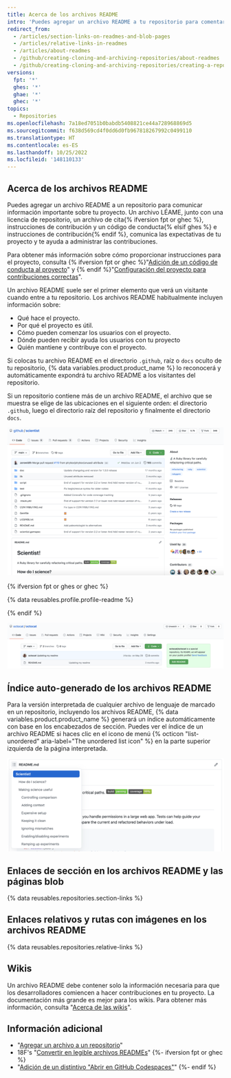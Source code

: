 ```yaml
---
title: Acerca de los archivos README
intro: 'Puedes agregar un archivo README a tu repositorio para comentarle a otras personas por qué tu proyecto es útil, qué pueden hacer con tu proyecto y cómo lo pueden usar.'
redirect_from:
  - /articles/section-links-on-readmes-and-blob-pages
  - /articles/relative-links-in-readmes
  - /articles/about-readmes
  - /github/creating-cloning-and-archiving-repositories/about-readmes
  - /github/creating-cloning-and-archiving-repositories/creating-a-repository-on-github/about-readmes
versions:
  fpt: '*'
  ghes: '*'
  ghae: '*'
  ghec: '*'
topics:
  - Repositories
ms.openlocfilehash: 7a18ed7051b0babdb5408821ce44a728968869d5
ms.sourcegitcommit: f638d569cd4f0dd6d0fb967818267992c0499110
ms.translationtype: HT
ms.contentlocale: es-ES
ms.lasthandoff: 10/25/2022
ms.locfileid: '148110133'
---
```

## Acerca de los archivos README

Puedes agregar un archivo README a un repositorio para comunicar información importante sobre tu proyecto. Un archivo LÉAME, junto con una licencia de repositorio, un archivo de cita{% ifversion fpt or ghec %}, instrucciones de contribución y un código de conducta{% elsif ghes %} e instrucciones de contribución{% endif %}, comunica las expectativas de tu proyecto y te ayuda a administrar las contribuciones.

Para obtener más información sobre cómo proporcionar instrucciones para el proyecto, consulta {% ifversion fpt or ghec %}"[Adición de un código de conducta al proyecto](/communities/setting-up-your-project-for-healthy-contributions/adding-a-code-of-conduct-to-your-project)" y {% endif %}"[Configuración del proyecto para contribuciones correctas](/communities/setting-up-your-project-for-healthy-contributions)".

Un archivo README suele ser el primer elemento que verá un visitante cuando entre a tu repositorio. Los archivos README habitualmente incluyen información sobre:
- Qué hace el proyecto.
- Por qué el proyecto es útil.
- Cómo pueden comenzar los usuarios con el proyecto.
- Dónde pueden recibir ayuda los usuarios con tu proyecto
- Quién mantiene y contribuye con el proyecto.

Si colocas tu archivo README en el directorio `.github`, raíz o `docs` oculto de tu repositorio, {% data variables.product.product_name %} lo reconocerá y automáticamente expondrá tu archivo README a los visitantes del repositorio.

Si un repositorio contiene más de un archivo README, el archivo que se muestra se elige de las ubicaciones en el siguiente orden: el directorio `.github`, luego el directorio raíz del repositorio y finalmente el directorio `docs`.

![Página principal del repositorio github/scientist y su archivo README](/assets/images/help/repository/repo-with-readme.png)

{% ifversion fpt or ghes or ghec %}

{% data reusables.profile.profile-readme %}

{% endif %}

![El archivo de README en tu nombre de usuario/repositorio de nombre de usuario](/assets/images/help/repository/username-repo-with-readme.png)

## Índice auto-generado de los archivos README

Para la versión interpretada de cualquier archivo de lenguaje de marcado en un repositorio, incluyendo los archivos README, {% data variables.product.product_name %} generará un índice automáticamente con base en los encabezados de sección. Puedes ver el índice de un archivo README si haces clic en el icono de menú {% octicon "list-unordered" aria-label="The unordered list icon" %} en la parte superior izquierda de la página interpretada.

![README con TOC generado automáticamente](/assets/images/help/repository/readme-automatic-toc.png)

## Enlaces de sección en los archivos README y las páginas blob

{% data reusables.repositories.section-links %}

## Enlaces relativos y rutas con imágenes en los archivos README

{% data reusables.repositories.relative-links %}

## Wikis

Un archivo README debe contener solo la información necesaria para que los desarrolladores comiencen a hacer contribuciones en tu proyecto. La documentación más grande es mejor para los wikis. Para obtener más información, consulta "[Acerca de las wikis](/communities/documenting-your-project-with-wikis/about-wikis)".

## Información adicional

- "[Agregar un archivo a un repositorio](/articles/adding-a-file-to-a-repository)"
- 18F's "[Convertir en legible archivos READMEs](https://github.com/18F/open-source-guide/blob/18f-pages/pages/making-readmes-readable.md)" {%- ifversion fpt or ghec %} 
- "[Adición de un distintivo "Abrir en GitHub Codespaces"](/codespaces/setting-up-your-project-for-codespaces/adding-a-codespaces-badge)" {%- endif %}   
